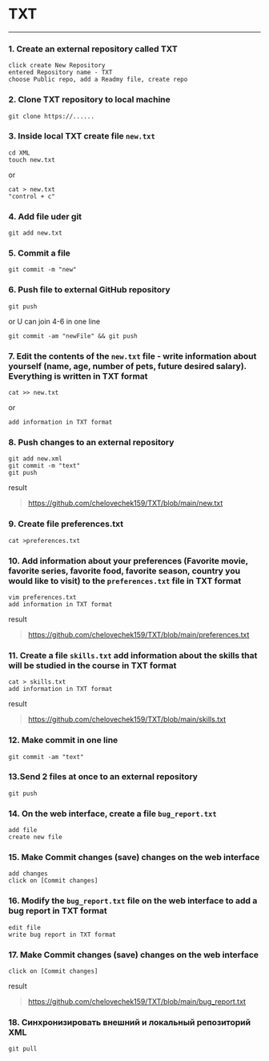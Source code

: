 # TXT
___
### 1. Create an external repository called TXT
    click create New Repository
    entered Repository name - TXT
    choose Public repo, add a Readmy file, create repo
### 2. Clone TXT repository to local machine
    git clone https://......
### 3. Inside local TXT create file `new.txt`
    cd XML
    touch new.txt
or    

    cat > new.txt
    "control + c"
### 4. Add file uder git
    git add new.txt
### 5. Commit a file
    git commit -m "new"
### 6. Push file to external GitHub repository 
    git push
or U can join 4-6 in one line

    git commit -am "newFile" && git push

### 7. Edit the contents of the `new.txt` file - write information about yourself (name, age, number of pets, future desired salary). Everything is written in TXT format
    cat >> new.txt
or

    add information in TXT format
### 8. Push changes to an external repository
    git add new.xml
    git commit -m "text"
    git push
result
>https://github.com/chelovechek159/TXT/blob/main/new.txt
### 9. Create file preferences.txt
    cat >preferences.txt
### 10. Add information about your preferences (Favorite movie, favorite series, favorite food, favorite season, country you would like to visit) to the `preferences.txt` file in TXT format
    vim preferences.txt
    add information in TXT format
result
>https://github.com/chelovechek159/TXT/blob/main/preferences.txt

### 11. Create a file `skills.txt` add information about the skills that will be studied in the course in TXT format
    cat > skills.txt
    add information in TXT format
result
>https://github.com/chelovechek159/TXT/blob/main/skills.txt

### 12. Make commit in one line
    git commit -am "text"
### 13.Send 2 files at once to an external repository
    git push

### 14. On the web interface, create a file `bug_report.txt`
    add file
    create new file
### 15. Make Commit changes (save) changes on the web interface
    add changes
    click on [Commit changes]
### 16. Modify the `bug_report.txt` file on the web interface to add a bug report in TXT format
    edit file
    write bug report in TXT format
### 17. Make Commit changes (save) changes on the web interface
    click on [Commit changes]
result
>https://github.com/chelovechek159/TXT/blob/main/bug_report.txt
### 18. Синхронизировать внешний и локальный репозиторий XML
    git pull
